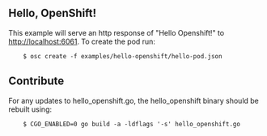 Hello, OpenShift!
-----------------

This example will serve an http response of "Hello Openshift!" to [http://localhost:6061](http://localhost:6061).  To create the pod run:

        $ osc create -f examples/hello-openshift/hello-pod.json

Contribute
----------

For any updates to hello_openshift.go, the hello_openshift binary should be rebuilt using:

        $ CGO_ENABLED=0 go build -a -ldflags '-s' hello_openshift.go
